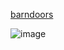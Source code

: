 [barndoors](https://barndoors.cc)

![image](https://github.com/user-attachments/assets/a2f25172-6b7a-462f-ac8d-6a3a5519bd6e)
